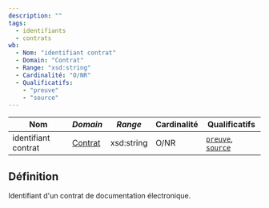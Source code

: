 ```yaml
---
description: ""
tags:
  - identifiants
  - contrats
wb: 
  - Nom: "identifiant contrat"
  - Domain: "Contrat"
  - Range: "xsd:string"
  - Cardinalité: "O/NR"
  - Qualificatifs:
    - "preuve"
    - "source"
---
```


<OntologyTable frontMatter={frontMatter}/>

| **Nom**             | ***Domain***                            | ***Range*** | **Cardinalité** | **Qualificatifs**                            |
| ------------------- | --------------------------------------- | ----------- | --------------- | -------------------------------------------- |
| identifiant contrat | [Contrat](../Classes/Preuve/Contrat.md) | xsd:string  | O/NR            | [`preuve`](preuve.md), [`source`](source.md) |

## Définition

Identifiant d'un contrat de documentation électronique.